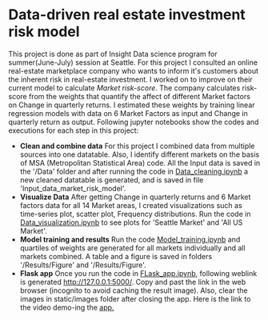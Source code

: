 # Data-driven real estate investment risk model
This project is done as part of Insight Data science program for summer(June-July) session at Seattle. For this project I consulted an online real-estate marketplace company who wants to inform it's customers about the inherent risk in real-estate investment. I worked on to improve on their current model to calculate *Market risk-score*. The company calculates risk-score from the weights that quantify the affect of different Market factors on Change in quarterly returns. I estimated these weights by training linear regression models with data on 6 Market Factors as input and Change in quarterly return as output. Following jupyter notebooks show the codes and executions for each step in this project:
* **Clean and combine data** For this project I combined data from multiple sources into one datatable. Also, I identify different markets on the basis of MSA (Metropolitan Statistical Area) code. All the Input data is saved in the '/Data' folder and after running the code in [Data_cleaning.ipynb](https://github.com/ViditAg/Insight_project/blob/master/Data_Cleaning.ipynb) a new cleaned datatable is generated, and is saved in file 'Input_data_market_risk_model'.
* **Visualize Data** After getting Change in quarterly returns and 6 Market factors data for all 14 Market areas, I created visualizations  such as time-series plot, scatter plot, Frequency distributions. Run the code in [Data_visualization.ipynb](https://github.com/ViditAg/Insight_project/blob/master/Data_visualization.ipynb) to see plots for 'Seattle Market' and 'All US Market'. 
* **Model training and results** Run the code [Model_training.ipynb](https://github.com/ViditAg/Insight_project/blob/master/Model_training.ipynb) and quartiles of weights are generated for all markets individually and all markets combined. A table and a figure is saved in folders '/Results/Figure' and '/Results/Figure'.
* **Flask app** Once you run the code in [FLask_app.ipynb](https://github.com/ViditAg/Insight_project/blob/master/flask_app.ipynb), following weblink is generated http://127.0.0.1:5000/. Copy and past the link in the web browser (incognito to avoid caching the result image). Also, clear the images in static/images folder after closing the app.
Here is the link to the video demo-ing the [app.](https://youtu.be/tNwAyyntD7U)
